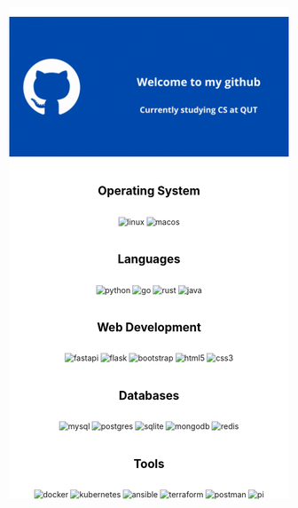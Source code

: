 <style>
.image{
  background-color: #ffffff;
}
.badge {
  background-color: #ffffff;
}
h2 {
     color: black;
}
</style>

<div class="image" align="center">
    <br>
    <img src="main.gif" alt="header"/>
</div>

<div class="badge">
    <div align="center">
        <br>
        <h2>Operating System</h2>
        <br>
        <img src="https://img.shields.io/badge/Linux-FCC624?style=for-the-badge&logo=linux&logoColor=black" alt="linux"/>
        <img src="https://img.shields.io/badge/mac%20os-000000?style=for-the-badge&logo=macos&logoColor=F0F0F0" alt="macos"/>
    </div>
    <div align="center">
        <br>
        <h2>Languages</h2>
        <br>
        <img src="https://img.shields.io/badge/python-3670A0?style=for-the-badge&logo=python&logoColor=ffdd54" alt="python"/>
        <img src="https://img.shields.io/badge/go-%2300ADD8.svg?style=for-the-badge&logo=go&logoColor=white" alt="go"/>
        <img src="https://img.shields.io/badge/rust-%23000000.svg?style=for-the-badge&logo=rust&logoColor=white" alt="rust"/>
        <img src="https://img.shields.io/badge/java-%23ED8B00.svg?style=for-the-badge&logo=java&logoColor=white" alt="java"/>
    </div>
    <div align="center">
        <br>
        <h2>Web Development</h2>
        <br>
        <img src="https://img.shields.io/badge/FastAPI-005571?style=for-the-badge&logo=fastapi" alt="fastapi"/>
        <img src="https://img.shields.io/badge/flask-%23000.svg?style=for-the-badge&logo=flask&logoColor=white" alt="flask"/>
        <img src="https://img.shields.io/badge/bootstrap-%23563D7C.svg?style=for-the-badge&logo=bootstrap&logoColor=white" alt="bootstrap"/>
        <img src="https://img.shields.io/badge/html5-%23E34F26.svg?style=for-the-badge&logo=html5&logoColor=white" alt="html5"/>
        <img src="https://img.shields.io/badge/css3-%231572B6.svg?style=for-the-badge&logo=css3&logoColor=white" alt="css3"/>
    </div>
    <div align="center">
        <br>
        <h2>Databases</h2>
        <br>
        <img src="https://img.shields.io/badge/mysql-%2300f.svg?style=for-the-badge&logo=mysql&logoColor=white" alt="mysql"/>
        <img src="https://img.shields.io/badge/postgres-%23316192.svg?style=for-the-badge&logo=postgresql&logoColor=whitee" alt="postgres"/>
        <img src="https://img.shields.io/badge/sqlite-%2307405e.svg?style=for-the-badge&logo=sqlite&logoColor=white" alt="sqlite"/>
        <img src="https://img.shields.io/badge/MongoDB-%234ea94b.svg?style=for-the-badge&logo=mongodb&logoColor=white" alt="mongodb"/>
        <img src="https://img.shields.io/badge/redis-%23DD0031.svg?style=for-the-badge&logo=redis&logoColor=white" alt="redis"/>
    </div>
    <div align="center">
        <br>
        <h2>Tools</h2>
        <br>
        <img src="https://img.shields.io/badge/docker-%230db7ed.svg?style=for-the-badge&logo=docker&logoColor=white" alt="docker"/>
        <img src="https://img.shields.io/badge/kubernetes-%23326ce5.svg?style=for-the-badge&logo=kubernetes&logoColor=white" alt="kubernetes"/>
        <img src="https://img.shields.io/badge/ansible-%231A1918.svg?style=for-the-badge&logo=ansible&logoColor=white" alt="ansible"/>
        <img src="https://img.shields.io/badge/terraform-%235835CC.svg?style=for-the-badge&logo=terraform&logoColor=white" alt="terraform"/>
        <img src="https://img.shields.io/badge/Postman-FF6C37?style=for-the-badge&logo=postman&logoColor=white" alt="postman"/>
        <img src="https://img.shields.io/badge/-RaspberryPi-C51A4A?style=for-the-badge&logo=Raspberry-Pi" alt="pi"/>
    </div>

</div>

